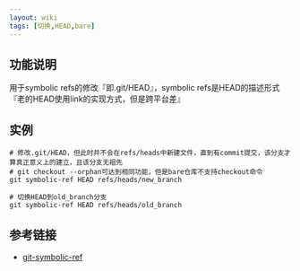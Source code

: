 ```yaml
---
layout: wiki
tags: [切换,HEAD,bare]
---
```


## 功能说明

用于symbolic refs的修改『即.git/HEAD』，symbolic refs是HEAD的描述形式『老的HEAD使用link的实现方式，但是跨平台差』

## 实例

```shell
# 修改.git/HEAD，但此时并不会在refs/heads中新建文件，直到有commit提交，该分支才算真正意义上的建立，且该分支无祖先
# git checkout --orphan可达到相同功能，但是bare仓库不支持checkout命令
git symbolic-ref HEAD refs/heads/new_branch

# 切换HEAD到old_branch分支
git symbolic-ref HEAD refs/heads/old_branch
```

## 参考链接

* [git-symbolic-ref](https://git-scm.com/docs/git-symbolic-ref)
